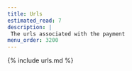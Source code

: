 ```yaml
---
title: Urls
estimated_read: 7
description: |
 The urls associated with the payment
menu_order: 3200
---
```


{% include urls.md %}